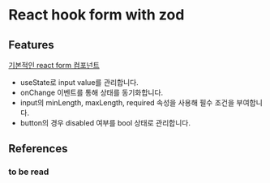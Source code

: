 # React hook form with zod

## Features

[기본적인 react form 컴포넌트](./components/form-without-rhf.tsx)

- useState로 input value를 관리합니다.
- onChange 이벤트를 통해 상태를 동기화합니다.
- input의 minLength, maxLength, required 속성을 사용해 필수 조건을 부여합니다.
- button의 경우 disabled 여부를 bool 상태로 관리합니다.

## References

### to be read
